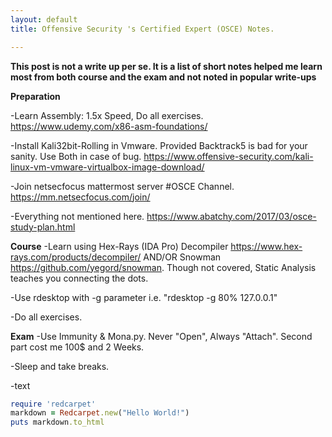 ```yaml
---
layout: default
title: Offensive Security 's Certified Expert (OSCE) Notes.

---
```


**This post is not a write up per se. It is a list of short notes helped me learn most from both course and the exam and not noted in popular write-ups**


**Preparation**

-Learn Assembly: 1.5x Speed, Do all exercises.  https://www.udemy.com/x86-asm-foundations/

-Install Kali32bit-Rolling in Vmware. Provided Backtrack5 is bad for your sanity. Use Both in case of bug. https://www.offensive-security.com/kali-linux-vm-vmware-virtualbox-image-download/

-Join netsecfocus mattermost server #OSCE Channel. https://mm.netsecfocus.com/join/

-Everything not mentioned here. https://www.abatchy.com/2017/03/osce-study-plan.html


**Course**
-Learn using Hex-Rays (IDA Pro) Decompiler https://www.hex-rays.com/products/decompiler/  AND/OR Snowman https://github.com/yegord/snowman. Though not covered, Static Analysis teaches you connecting the dots.

-Use rdesktop with -g parameter i.e. "rdesktop -g 80% 127.0.0.1"

-Do all exercises.



**Exam**
-Use Immunity & Mona.py. Never "Open", Always "Attach". Second part cost me 100$ and 2 Weeks.

-Sleep and take breaks.

-text







```ruby
require 'redcarpet'
markdown = Redcarpet.new("Hello World!")
puts markdown.to_html
```
